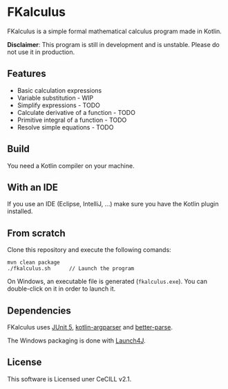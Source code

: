 # FKalculus #

FKalculus is a simple formal mathematical calculus program made in Kotlin.

**Disclaimer**: This program is still in development and is unstable.
Please do not use it in production.

## Features ##

- Basic calculation expressions
- Variable substitution - WIP
- Simplify expressions - TODO
- Calculate derivative of a function - TODO
- Primitive integral of a function - TODO
- Resolve simple equations - TODO


## Build ##

You need a Kotlin compiler on your machine.

## With an IDE ##

If you use an IDE (Eclipse, IntelliJ, ...) make sure you have
the Kotlin plugin installed.

## From scratch ##

Clone this repository and execute the following comands:

```
mvn clean package
./fkalculus.sh      // Launch the program
```

On Windows, an executable file is generated (`fkalculus.exe`).
You can double-click on it in order to launch it.

## Dependencies ##

FKalculus uses [JUnit 5](https://github.com/junit-team/junit5/),
[kotlin-argparser](https://github.com/xenomachina/kotlin-argparser)
and [better-parse](https://github.com/h0tk3y/better-parse).

The Windows packaging is done with [Launch4J](http://launch4j.sourceforge.net/).

## License ##

This software is Licensed uner CeCILL v2.1.
